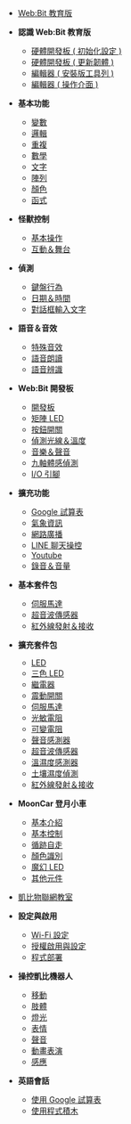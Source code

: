 - [Web:Bit 教育版](education/index.md)
- **認識 Web:Bit 教育版**
  - [硬體開發板 ( 初始化設定 )](education/info/setup.md)
  - [硬體開發板 ( 更新韌體 )](education/info/ota.md)
  - [編輯器 ( 安裝版工具列 )](education/info/toolbar.md)
  - [編輯器 ( 操作介面 )](education/info/interface.md)
- **基本功能**
  - [變數](education/basic/variables.md)
  - [邏輯](education/basic/logic.md)
  - [重複](education/basic/loop.md)
  - [數學](education/basic/math.md)
  - [文字](education/basic/text.md)
  - [陣列](education/basic/array.md)
  - [顏色](education/basic/color.md)
  - [函式](education/basic/function.md)
- **怪獸控制**
  - [基本操作](education/monster/basic.md)
  - [互動＆舞台](education/monster/event.md)
- **偵測**
  - [鍵盤行為](education/detect/keyboard.md)
  - [日期＆時間](education/detect/time.md)
  - [對話框輸入文字](education/detect/input.md)
- **語音＆音效**
  - [特殊音效](education/sound/sound-effect.md)
  - [語音朗讀](education/sound/speak-aloud.md)
  - [語音辨識](education/sound/speech-recognition.md)
- **Web:Bit 開發板**
  - [開發板](education/board/board.md)
  - [矩陣 LED](education/board/rgbled-matrix.md)
  - [按鈕開關](education/board/ab-button.md)
  - [偵測光線＆溫度](education/board/photocell-thermistor.md)
  - [音樂＆聲音](education/board/buzzer.md)
  - [九軸體感偵測](education/board/mpu9250.md)
  - [I/O 引腳](education/board/io-pin.md)
- **擴充功能**
  - [Google 試算表](education/extension/google-spreadsheet.md)
  - [氣象資訊](education/extension/weather.md)
  - [網路廣播](education/extension/broadcast.md)
  - [LINE 聊天操控](education/extension/line.md)
  - [Youtube](education/extension/youtube.md)
  - [錄音＆音量](education/extension/microphone.md)
- **基本套件包**
  - [伺服馬達](education/extension-basic-package/servo.md)
  - [超音波傳感器](education/extension-basic-package/ultrasonic.md)
  - [紅外線發射＆接收](education/extension-basic-package/ir.md)
- **擴充套件包**
  - [LED](education/extension-full-package/led.md)
  - [三色 LED](education/extension-full-package/rgbled.md)
  - [繼電器](education/extension-full-package/relay.md)
  - [震動開關](education/extension-full-package/vibration.md)
  - [伺服馬達](education/extension-full-package/servo.md)
  - [光敏電阻](education/extension-full-package/photocell.md)
  - [可變電阻](education/extension-full-package/pot.md)
  - [聲音感測器](education/extension-full-package/sound.md)
  - [超音波傳感器](education/extension-full-package/ultrasonic.md)
  - [溫濕度感測器](education/extension-full-package/dht11.md)
  - [土壤濕度偵測](education/extension-full-package/soil.md)
  - [紅外線發射＆接收](education/extension-full-package/ir.md)
- **MoonCar 登月小車**
  - [基本介紹](education/extension-mooncar/mooncar.md)
  - [基本控制](education/extension-mooncar/control.md)
  - [循跡自走](education/extension-mooncar/track.md)
  - [顏色識別](education/extension-mooncar/color-tracking.md)
  - [魔幻 LED](education/extension-mooncar/magic-led.md)
  - [其他元件](education/extension-mooncar/other.md)


- [凱比物聯網教室](kebbi/index.md)
- **設定與啟用**
  - [Wi-Fi 設定](kebbi/setting/wifi.md)
  - [授權啟用與設定](kebbi/setting/authorize.md)
  - [程式部署](kebbi/setting/deploy.md)
- **操控凱比機器人**
  - [移動](kebbi/robot/move.md)
  - [肢體](kebbi/robot/joint.md)
  - [燈光](kebbi/robot/light.md)
  - [表情](kebbi/robot/face.md)
  - [聲音](kebbi/robot/sound.md)
  - [動畫表演](kebbi/robot/performance.md)
  - [感應](kebbi/robot/detect.md)
- **英語會話**
  - [使用 Google 試算表](kebbi/english/spread-sheet.md)
  - [使用程式積木](kebbi/english/blockly.md)

